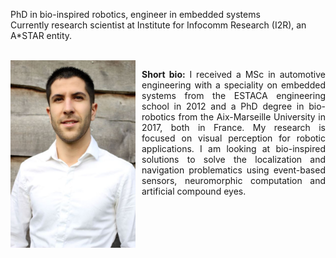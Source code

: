 <!--
.. title: Fabien Colonnier
.. slug: index
.. date: 2019-05-03 14:12:48 UTC+08:00
.. tags: 
.. category: 
.. link: 
.. description: title page
.. type: text
-->


<p>
PhD in bio-inspired robotics, engineer in embedded systems<br>
Currently research scientist at Institute for Infocomm Research (I2R), an A*STAR entity.<br>
<br>
</p>

<div style="width: 100%; display: table;">
    <div style="display: table-row">
        <div style="width: 210px; display: table-cell;"> 
	<img src="files/Me.jpg" width="200" alt="Me"/>
	</div>
        <div style="display: table-cell; margin: 1.5% 1.5%; vertical-align: top;" > 
	<p style="text-align: justify; text-justify: inter-word;">
		<b>Short bio:</b>
		I received a MSc in automotive engineering with a speciality on embedded systems from the ESTACA engineering school in 2012 and a PhD degree in bio-robotics from the Aix-Marseille University in 2017, both in France. My research is focused on visual perception for robotic applications. I am looking at bio-inspired solutions to solve the localization and navigation problematics using event-based sensors, neuromorphic computation and artificial compound eyes.
		</p>
	</div>
    </div>
</div>
<br>

<!-- TO have my own visitor counter
https://www.ionos.co.uk/digitalguide/websites/website-creation/create-your-own-visitor-counter-how-it-works/

or 

use a provider

https://www.freevisitorcounters.com/

-->
